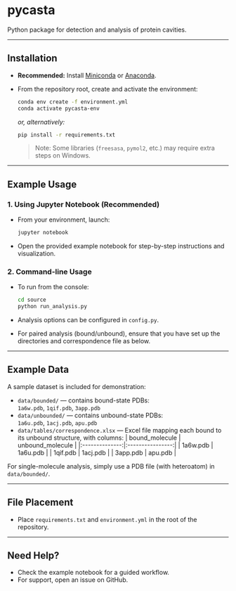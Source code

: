 # pycasta

Python package for detection and analysis of protein cavities.

------------------------------------------------------------------------

## Installation

-   **Recommended:** Install [Miniconda](https://docs.conda.io/en/latest/miniconda.html) or [Anaconda](https://www.anaconda.com/).

-   From the repository root, create and activate the environment:

    ``` bash
    conda env create -f environment.yml
    conda activate pycasta-env
    ```

    *or, alternatively:*

    ``` bash
    pip install -r requirements.txt
    ```

    > Note: Some libraries (`freesasa`, `pymol2`, etc.) may require extra steps on Windows.

------------------------------------------------------------------------

## Example Usage

### 1. Using Jupyter Notebook (Recommended)

-   From your environment, launch:

    ``` bash
    jupyter notebook
    ```

-   Open the provided example notebook for step-by-step instructions and visualization.

### 2. Command-line Usage

-   To run from the console:

    ``` bash
    cd source
    python run_analysis.py
    ```

-   Analysis options can be configured in `config.py`.

-   For paired analysis (bound/unbound), ensure that you have set up the directories and correspondence file as below.

------------------------------------------------------------------------

## Example Data

A sample dataset is included for demonstration:

-   `data/bounded/` — contains bound-state PDBs:\
    `1a6w.pdb`, `1qif.pdb`, `3app.pdb`
-   `data/unbounded/` — contains unbound-state PDBs:\
    `1a6u.pdb`, `1acj.pdb`, `apu.pdb`
-   `data/tables/correspondence.xlsx` — Excel file mapping each bound to its unbound structure, with columns: \| bound_molecule \| unbound_molecule \| \|:--------------:\|:----------------:\| \| 1a6w.pdb \| 1a6u.pdb \| \| 1qif.pdb \| 1acj.pdb \| \| 3app.pdb \| apu.pdb \|

For single-molecule analysis, simply use a PDB file (with heteroatom) in `data/bounded/`.

------------------------------------------------------------------------

## File Placement

-   Place `requirements.txt` and `environment.yml` in the root of the repository.

------------------------------------------------------------------------

## Need Help?

-   Check the example notebook for a guided workflow.
-   For support, open an issue on GitHub.
